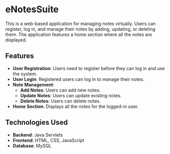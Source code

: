 # eNotesSuite

This is a web-based application for managing notes virtually. Users can register, log in, and manage their notes by adding, updating, or deleting them. The application features a home section where all the notes are displayed.

## Features

- **User Registration**: Users need to register before they can log in and use the system.
- **User Login**: Registered users can log in to manage their notes.
- **Note Management**:
  - **Add Notes**: Users can add new notes.
  - **Update Notes**: Users can update existing notes.
  - **Delete Notes**: Users can delete notes.
- **Home Section**: Displays all the notes for the logged-in user.

## Technologies Used

- **Backend**: Java Servlets
- **Frontend**: HTML, CSS, JavaScript
- **Database**: MySQL

